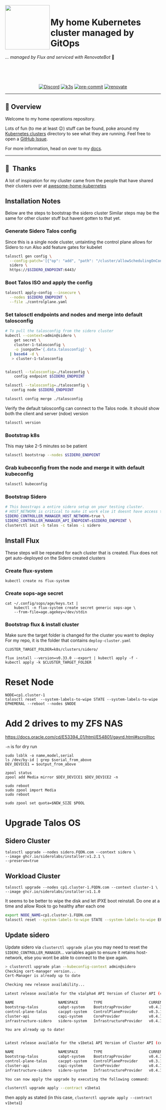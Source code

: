 <!-- markdownlint-disable MD041 -->
<img src="https://camo.githubusercontent.com/5b298bf6b0596795602bd771c5bddbb963e83e0f/68747470733a2f2f692e696d6775722e636f6d2f7031527a586a512e706e67" align="left" width="144px" height="144px"/>

# My home Kubernetes cluster managed by GitOps

_... managed by Flux and serviced with RenovateBot_ :robot:

<br/>
<br/>
<br/>

<div align="center">

[![Discord](https://img.shields.io/discord/673534664354430999?style=for-the-badge&label=discord&logo=discord&logoColor=white&color=teal)](https://discord.gg/sTMX7Vh)
[![k3s](https://img.shields.io/badge/k3s-v1.21.3-blue?style=for-the-badge&logo=kubernetes&logoColor=white)](https://k3s.io/)
[![pre-commit](https://img.shields.io/badge/pre--commit-enabled?logo=pre-commit&logoColor=white&style=for-the-badge&color=brightgreen)](https://github.com/pre-commit/pre-commit)
[![renovate](https://img.shields.io/badge/renovate-enabled?style=for-the-badge&logo=renovatebot&logoColor=white&color=brightgreen)](https://github.com/renovatebot/renovate)

</div>

---

## :wave: Overview

Welcome to my home operations repository.

Lots of fun (to me at least :wink:) stuff can be found, poke around my [Kubernetes clusters](./k8s/clusters/) directory to see what they are running. Feel free to open a [GitHub Issue](https://github.com/dcplaya/home-ops/issues/new).

For more information, head on over to my [docs](https://dcplaya.github.io/home-ops/).

---

## :handshake:&nbsp; Thanks

A lot of inspiration for my cluster came from the people that have shared their clusters over at [awesome-home-kubernetes](https://github.com/k8s-at-home/awesome-home-kubernetes)

## Installation Notes

Below are the steps to bootstrap the sidero cluster
Similar steps may be the same for other cluster stuff but havent gotten to that yet.

### Generate Sidero Talos config

Since this is a single node cluster, untainting the control plane allows for Sidero to run
Also add feature gates for kubelet

``` bash
talosctl gen config \
  --config-patch='[{"op": "add", "path": "/cluster/allowSchedulingOnControlPlanes", "value": true},{"op": "add", "path": "/machine/kubelet/extraArgs", "value": { "feature-gates": "GracefulNodeShutdown=true,MixedProtocolLBService=true,EphemeralContainers=true" } }]' \
  sidero \
  https://$SIDERO_ENDPOINT:6443/
```

### Boot Talos ISO and apply the config

``` bash
talosctl apply-config --insecure \
  --nodes $SIDERO_ENDPOINT \
  --file ./controlplane.yaml
```

### Set talosctl endpoints and nodes and merge into default talosconfig

``` bash
# To pull the talosconfig from the sidero cluster
kubectl --context=admin@sidero \
    get secret \
    cluster-1-talosconfig \
    -o jsonpath='{.data.talosconfig}' \
  | base64 -d \
   > cluster-1-talosconfig


talosctl --talosconfig=./talosconfig \
    config endpoint $SIDERO_ENDPOINT

talosctl --talosconfig=./talosconfig \
   config node $SIDERO_ENDPOINT

talosctl config merge ./talosconfig
```

Verify the default talosconfig can connect to the Talos node. It should show both the client and server (ndoe) version
``` bash
talosctl version
```

### Bootstrap k8s
This may take 2-5 minutes so be patient

``` bash
talosctl bootstrap --nodes $SIDERO_ENDPOINT
```

### Grab kubeconfig from the node and merge it with default kubeconfig

``` bash
talosctl kubeconfig
```

### Bootstrap Sidero

```bash
# This boostraps a entire sidero setup on your testing cluster.
# HOST_NETWORK is critical to make it work else it doesnt have access to the ports it needs
SIDERO_CONTROLLER_MANAGER_HOST_NETWORK=true \
SIDERO_CONTROLLER_MANAGER_API_ENDPOINT=$SIDERO_ENDPOINT \
clusterctl init -b talos -c talos -i sidero
```

## Install Flux

These steps will be repeated for each cluster that is created.
Flux does not get auto-deployed on the Sidero created clusters

### Create flux-system

```
kubectl create ns flux-system
```


### Create sops-age secret
```
cat ~/.config/sops/age/keys.txt |
    kubectl -n flux-system create secret generic sops-age \
    --from-file=age.agekey=/dev/stdin
```


### Bootstrap flux & install cluster
Make sure the target folder is changed for the cluster you want to deploy
For my repo, it is the folder that contains `deploy-cluster.yaml`
```
CLUSTER_TARGET_FOLDER=k8s/clusters/sidero/

flux install --version=v0.33.0 --export | kubectl apply -f -
kubectl apply -k $CLUSTER_TARGET_FOLDER
```

# Reset Node

```
NODE=cp1.cluster-1
talosctl reset  --system-labels-to-wipe STATE --system-labels-to-wipe EPHEMERAL --reboot --nodes $NODE 
```


# Add 2 drives to my ZFS NAS

https://docs.oracle.com/cd/E53394_01/html/E54801/gayrd.html#scrolltoc

`-n` is for dry run

```
sudo lsblk -o name,model,serial
ls /dev/by-id | grep $serial_from_above
DEV_DEVICE1 = $output_from_above

zpool status
zpool add Media mirror $DEV_DEVICE1 $DEV_DEVICE2 -n

sudo reboot
sudo zpool import Media
sudo reboot

sudo zpool set quota=$NEW_SIZE $POOL
```

# Upgrade Talos OS

## Sidero Cluster

```
talosctl upgrade --nodes sidero.FQDN.com --context sidero \
--image ghcr.io/siderolabs/installer:v1.2.1 \
--preserve=true
```
## Workload Cluster

```
talosctl upgrade --nodes cp1.cluster-1.FQDN.com --context cluster-1 \
--image ghcr.io/siderolabs/installer:v1.1.0
```

It seems to be better to wipe the disk and let iPXE boot reinstall.
Do one at a time and allow Rook to go healthy after each one
```bash
export NODE_NAME=cp1.cluster-1.FQDN.com
talosctl reset --system-labels-to-wipe STATE --system-labels-to-wipe EPHEMERAL -n $NODE_NAME
```

## Update sidero

Update sidero via `clusterctl upgrade plan` 
you may need to reset the `SIDERO_CONTROLLER_MANAGER`... variables again to ensure it retains host-network, else you wont be able to connect to the ipxe again.

```bash
> clusterctl upgrade plan --kubeconfig-context admin@sidero
Checking cert-manager version...
Cert-Manager is already up to date

Checking new release availability...

Latest release available for the v1alpha4 API Version of Cluster API (contract):

NAME                    NAMESPACE       TYPE                     CURRENT VERSION   NEXT VERSION
bootstrap-talos         cabpt-system    BootstrapProvider        v0.4.3            Already up to date
control-plane-talos     cacppt-system   ControlPlaneProvider     v0.3.1            Already up to date
cluster-api             capi-system     CoreProvider             v0.4.7            Already up to date
infrastructure-sidero   sidero-system   InfrastructureProvider   v0.4.1            Already up to date

You are already up to date!


Latest release available for the v1beta1 API Version of Cluster API (contract):

NAME                    NAMESPACE       TYPE                     CURRENT VERSION   NEXT VERSION
bootstrap-talos         cabpt-system    BootstrapProvider        v0.4.3            v0.5.2
control-plane-talos     cacppt-system   ControlPlaneProvider     v0.3.1            v0.4.4
cluster-api             capi-system     CoreProvider             v0.4.7            v1.1.1
infrastructure-sidero   sidero-system   InfrastructureProvider   v0.4.1            v0.5.0

You can now apply the upgrade by executing the following command:

clusterctl upgrade apply --contract v1beta1
```

then apply as stated (in this case, `clusterctl upgrade apply --contract v1beta1`)





